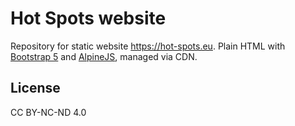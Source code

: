 # Hot Spots website

Repository for static website <https://hot-spots.eu>.
Plain HTML with [Bootstrap 5](https://getbootstrap.com) and [AlpineJS](https://alpinejs.dev/), managed via CDN.

## License

CC BY-NC-ND 4.0

